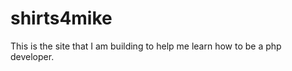 shirts4mike
===========
This is the site that I am building to help me learn how to be a php developer.
